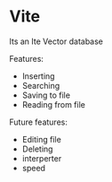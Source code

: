 # Vite
Its an Ite Vector database

Features:
+ Inserting
+ Searching
+ Saving to file
+ Reading from file

Future features:
+ Editing file
+ Deleting
+ interperter
+ speed
